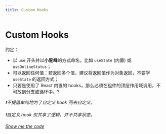 ```yaml
---
title: Custom Hooks
---
```


# Custom Hooks

约定：
- 以 `use` 开头并以**小驼峰**的方式命名，比如 `useState` (内置) 或 `useOnlineStatus`；
- 可以返回任何值：若返回多个值，建议将返回值作为对象返回，不要学 `useState` 的返回方式；
- 只要是使用了 React 内置的 hooks，那么必须在组件的顶层作用域调用，不可放到分支或循环中。<span v-click="2" class="text-highlight">?</span>

<div v-click="1">

_❗️不提倡单纯地为了自定义 hook 而去自定义。_

</div>

<div v-click="3">

_❗️自定义 hook 仅共享了逻辑，并不共享状态。_

</div>

*<a v-click="4" href="https://stackblitz.com/edit/react-ts-thmkaf?ctl=1&embed=1&file=App.tsx" target="_blank">Show me the code</a>*

<!-- 
之前介绍了 React 内置的一些 hooks，大家可以发现这些 hooks 都是比较基础的。

但是通常我们希望可以将业务中的某些逻辑抽离出来进行封装，在组件之间共享逻辑，同时在使用它的时候代码更简洁，迭代更方便。

在开始给大家演示如何去编写自定义 hook 之前，我们需要先明确 React 对于自定义 hook 的一些约定：

（按照 PPT 内容读）

……不可放到分之或循环中（click）。

当然我们并不提倡将一切组件内的逻辑都封装成自定义 hook，对于不具备复用性的特定逻辑，直接写再在组件里是最好的选择。（click）

还有需要注意的是，自定义 hook 只是共享了状态变更的逻辑，但是状态不会共享。

这里留个问题给各位同学，为什么 React 要求的内置的 hooks 必须要在组件的顶层作用域中调用？

那么接下来根据代码给大家讲解下如何声明自定义 hook。（click link）
 -->